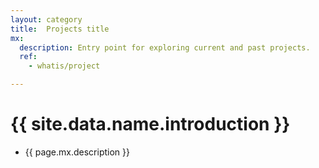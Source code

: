 ```yaml
---
layout: category
title:  Projects title
mx:
  description: Entry point for exploring current and past projects.
  ref:
    - whatis/project

---
```


# {{ site.data.name.introduction }}
- {{ page.mx.description }}

